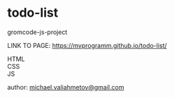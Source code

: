 # todo-list
gromcode-js-project

LINK TO PAGE:
https://mvprogramm.github.io/todo-list/

HTML <br>
CSS  <br>
JS   <br>

author: michael.valiahmetov@gmail.com
